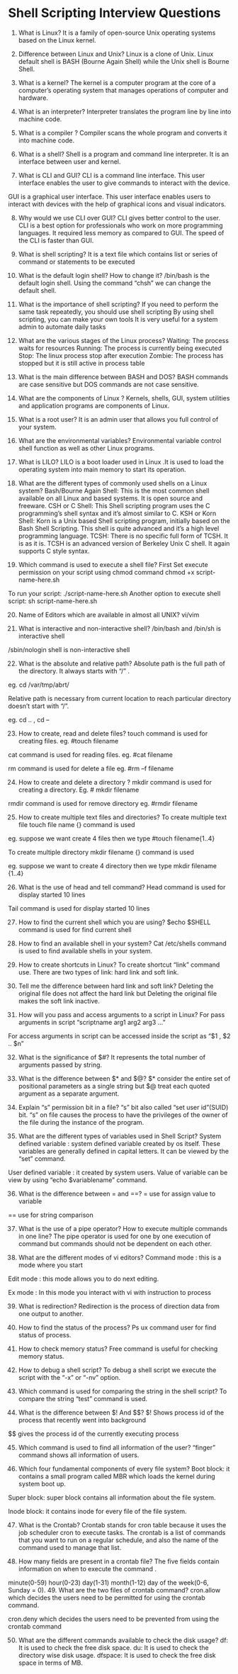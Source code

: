 # Shell Scripting Interview Questions

1. What is Linux?
It is a family of open-source Unix operating systems based on the Linux kernel. 

2. Difference between Linux and Unix?
Linux is a clone of Unix. Linux default shell is BASH (Bourne Again Shell) while the Unix shell is Bourne Shell.

3. What is a kernel?
The kernel is a computer program at the core of a computer’s operating system that manages operations of computer and hardware. 

4. What is an interpreter?
Interpreter translates the program line by line into machine code.

5. What is a compiler ?
Compiler scans the whole program and converts it into machine code.

6. What is a shell?
Shell is a program and command line interpreter. It is an interface between user and kernel.

7. What is CLI and GUI?
CLI is a command line interface. This user interface enables the user to give commands to interact with the device.

GUI is a graphical user interface. This user interface enables users to interact with devices with the help of graphical icons and visual indicators.

8. Why would we use CLI over GUI?
CLI gives better control to the user. 
CLI is a best  option for professionals who work on more programming languages.
It  required less memory as compared to GUI. 
The speed of the CLI is faster than GUI.
9. What is shell scripting?
It is a text file which contains list or series of command or statements to be executed

10. What is the default login shell? How to change it?
/bin/bash is the default login shell. Using the command  “chsh” we can change the default shell.

11. What is the importance of shell scripting?
If you need to perform the same task repeatedly, you should use shell scripting 
By using shell scripting, you can make your own tools 
It is very useful for a system admin to automate daily tasks
12. What are the various stages of the Linux process?
Waiting: The process waits for resources
Running: The process is currently being  executed
Stop: The linux process stop after execution
Zombie: The process has stopped but it is still active in process table
13. What is the main difference between BASH and DOS?
BASH commands are case sensitive but DOS commands are not case sensitive.

14. What are the components of  Linux ?
Kernels, shells, GUI, system utilities and application programs  are components of Linux.

15. What is a root user?
It is an admin user that allows you full control of your system.

16. What are the environmental variables?
Environmental variable control shell function as well as other Linux programs.

17. What is LILO?
LILO is a boot loader used in Linux .It is used to load the operating system into main memory to start its operation.

18. What are the different types of commonly used shells on a Linux system?
Bash/Bourne Again Shell: This is the most common shell available on all Linux and based systems. It is open source and freeware.
CSH or C Shell: This Shell scripting program uses the C programming’s shell syntax and it’s almost similar to C.
KSH or Korn Shell: Korn is a Unix based Shell scripting program, initially based on the Bash Shell Scripting. This shell is quite advanced and it’s a high level programming language.
TCSH: There is no specific full form of TCSH. It is as it is. TCSH is an advanced version of Berkeley Unix C shell. It again supports C style syntax.
19. Which command is used to execute a shell file?
First Set execute permission on your script using chmod command
chmod +x script-name-here.sh

To run your script:
./script-name-here.sh
Another option to execute shell script:
sh script-name-here.sh

20. Name of Editors which are available in almost all UNIX?
vi/vim 

21. What is interactive and non-interactive shell?
/bin/bash and /bin/sh is interactive shell 

/sbin/nologin shell is non-interactive shell

22. What is the absolute and relative path?
Absolute path is the full path of the directory. It always starts with “/” .

eg.  cd  /var/tmp/abrt/

Relative path is necessary from current location to reach particular directory doesn’t start with “/”.

eg. cd .. ,   cd –

23. How to create, read and delete files?
touch command is used for creating files.  eg. #touch filename 

cat command is used for reading files.     eg.  #cat filename

rm command is used  for delete a file    eg. #rm –f  filename 

24. How to create and delete a directory ?
mkdir command is used for creating a directory.  Eg.  # mkdir filename

rmdir command is used for remove directory  eg.   #rmdir filename 

25. How to create multiple text files and directories?
To  create multiple text file touch file name {} command is used 

 eg. suppose we want create 4 files then we type #touch filename{1..4}

To create multiple directory mkdir filename {} command is used

eg. suppose we want to create 4 directory  then we type mkdir filename {1..4}

26. What is the use of head and tell command?
Head command is used for display started 10 lines

Tail command is used for display started 10 lines

27. How to find the current shell which you are using?
$echo $SHELL command is used for find current shell

28. How to find an available shell in your system?
Cat /etc/shells command is used to find available shells in your system.

29. How to create shortcuts in Linux?
To create shortcut “link” command use. There are two types of link: hard link and soft link.

30. Tell me the difference between hard link and soft link?
Deleting the original file does not affect the hard link but Deleting the original file makes the soft link inactive.

31. How will you pass and access arguments to a script in Linux?
For pass arguments in script “scriptname arg1 arg2 arg3 …” 

For access arguments in script can be accessed inside the script as “$1 , $2 .. $n”

32. What is the significance of $#?
It represents the total number of arguments passed by string.

33. What is the difference between $* and $@?
$* consider the entire set of positional parameters as a single string but  $@ treat each quoted argument as a separate argument.

34. Explain “s” permission bit in a file? 
“s” bit also called “set user id”(SUID) bit. “s” on file causes the process to have the privileges of the owner of the file during the instance of the program.

35. What are the different types of variables used in Shell Script?
System defined variable : system defined variable created by os itself. These variables are generally defined in capital letters. It can be viewed by the “set” command.

User defined variable : it created by system users. Value of variable can be view by using “echo $variablename” command.

36. What is the difference between = and ==?
=  use for assign value to variable

== use for string comparison

37. What is the use of a pipe operator? How to execute multiple commands in one line?
The pipe operator is used for one by one execution of command but commands should not be dependent on each other.

38. What are the different modes of vi editors?
Command mode : this is a mode where you start

Edit mode : this mode allows you to do next editing.

Ex mode : In this mode you interact with vi with instruction to process

39. What is redirection?
Redirection is the process of direction data from one output to another.

40. How to find the status of the process?
Ps ux command user for find status of process.

41. How to check memory status?
Free command is useful for checking memory status.

42. How to debug a shell script?
To debug a shell script we execute the script with the “-x” or “-nv”  option.

43. Which command is used for comparing the string in the shell script?
To compare the string “test” command is used.

44. What is the difference between $! And $$?
$! Shows process id of the process that recently went into background 

$$  gives the process id of the currently executing process

45. Which command is used to find all information of the user?
“finger” command shows all information of users.

46. Which four fundamental components of every file system?
Boot block: it contains a small program called MBR which loads the kernel during system boot up.

Super block: super block contains all information about the file system.

Inode block: it contains inode for every file of the file system.

47. What is the Crontab?
Crontab stands for cron table because it uses the job scheduler cron to execute tasks. The crontab is a list of commands that you want to run on a regular schedule, and also the name of the command used to manage that list. 

48. How many fields are present in a crontab file?
The five fields contain information on when to execute the command .

minute(0-59)
hour(0-23)
day(1-31) 
month(1-12)
day of the week(0-6, Sunday = 0).
49. What are the two files of crontab command?
cron.allow which decides the users need to be permitted for using the crontab command.

cron.deny which decides the users need to be prevented from using the crontab command

50. What are the different commands available to check the disk usage?
df: It is used to check the free disk space.
du: It is used to check the directory wise disk usage.
dfspace: It is used to check the free disk space in terms of MB.
